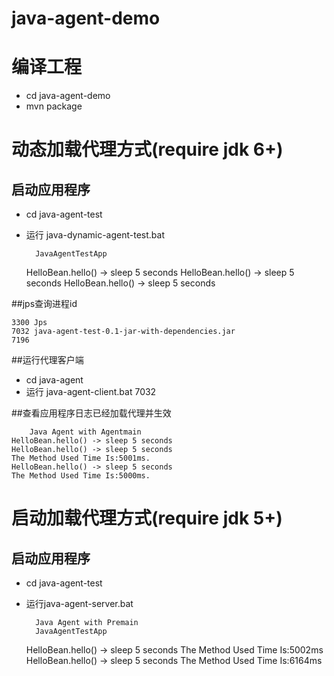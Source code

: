 # java-agent-demo

# 编译工程
+ cd java-agent-demo
+ mvn package

# 动态加载代理方式(require jdk 6+)
## 启动应用程序
+ cd java-agent-test
+ 运行  java-dynamic-agent-test.bat 

		JavaAgentTestApp
	HelloBean.hello() -> sleep 5 seconds
	HelloBean.hello() -> sleep 5 seconds
	HelloBean.hello() -> sleep 5 seconds		

##jps查询进程id

	3300 Jps
	7032 java-agent-test-0.1-jar-with-dependencies.jar
	7196

##运行代理客户端
+ cd java-agent
+ 运行  java-agent-client.bat 7032


##查看应用程序日志已经加载代理并生效

		Java Agent with Agentmain
	HelloBean.hello() -> sleep 5 seconds
	HelloBean.hello() -> sleep 5 seconds
	The Method Used Time Is:5001ms.
	HelloBean.hello() -> sleep 5 seconds
	The Method Used Time Is:5000ms.

# 启动加载代理方式(require jdk 5+)
## 启动应用程序
+ cd java-agent-test 
+ 运行java-agent-server.bat

		Java Agent with Premain
		JavaAgentTestApp
	HelloBean.hello() -> sleep 5 seconds
	The Method Used Time Is:5002ms
	HelloBean.hello() -> sleep 5 seconds
	The Method Used Time Is:6164ms
